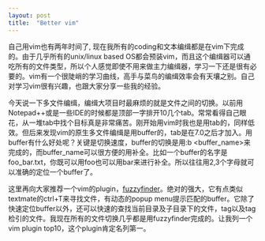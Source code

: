 ```yaml
---
layout: post
title:  "Better vim"
---
```


自己用vim也有两年时间了, 现在我所有的coding和文本编缉都是在vim下完成的。由于几乎所有的unix/linux based OS都会预装vim，而且这个编缉器可以通吃所有的文件类型，所以个人感觉即使不用来做主力编缉器，学习一下还是很有必要的。vim有一个很陡峭的学习曲线，高手与菜鸟的编缉效率会有天壤之别。自己对学习vim很有兴趣，也跟大家分享一些我的经验。

今天说一下多文件编缉，编缉大项目时最麻烦的就是文件之间的切换。以前用Notepad++或是一些IDE的时候都是顶部一字排开10几个tab。常常看得自己眼花，从一堆tab中找个目标真是非常痛苦。刚开始用vim时我也是用tab的，同样低效。但后来发现vim的原生多文件编缉是用buffer的，tab是在7.0之后才加入。用buffer有什么好处呢？关键是切换速度，buffer的切换是用:b <buffer_name>来完成的，而buffer_name可以很方便的用<tab>补全。比如一个buffer的名字是foo_bar.txt，你既可以用foo<tab>也可以用bar<tab>来进行补全。所以往往用2,3个字母就可以准确的定位一个buffer了。

这里再向大家推荐一个vim的plugin，[fuzzyfinder](http://www.vim.org/scripts/script.php?script_id=1984)。绝对的强大，它有点类似textmate的ctrl+T来寻找文件，有动态的popup menu提示匹配的buffer。它除了快速定位buffer以外，还可以快速的查找当前目录及子目录下的文件，tag以及tag检引的文件。我现在所有的文件切换几乎都是用fuzzyfinder完成的。让我列一个vim plugin top10，这个plugin肯定名列第一。
